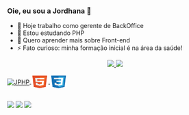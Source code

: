 ### Oie, eu sou a Jordhana 👋

- 🔭 Hoje trabalho como gerente de BackOffice
- 🌱 Estou estudando PHP 
- 🤔 Quero aprender mais sobre Front-end
- ⚡ Fato curioso: minha formação inicial é na área da saúde!

<div align="center">
  <a href="https://github.com/Jstreling">
  <img height="170em" src="https://github-readme-stats.vercel.app/api?username=Jstreling&show_icons=true&theme=tokyonight&include_all_commits=true&count_private=true"/>
  <img height="170em" src="https://github-readme-stats.vercel.app/api/top-langs/?username=Jstreling&layout=compact&langs_count=7&theme=tokyonight"/>
</div>

</div>
<div style="display: inline_block"><br>
  <img align="center" alt="JPHP" height="30" width="40" src="https://cdn.jsdelivr.net/gh/devicons/devicon/icons/php/php-original.svg">
  <img align="center" alt="Rafa-HTML" height="30" width="40" src="https://raw.githubusercontent.com/devicons/devicon/master/icons/html5/html5-original.svg">
  <img align="center" alt="Rafa-CSS" height="30" width="40" src="https://raw.githubusercontent.com/devicons/devicon/master/icons/css3/css3-original.svg">
</div>

##

<div>
<a href="https://instagram.com/jordhananutri" target="_blank"><img src="https://img.shields.io/badge/-Instagram-%23E4405F?style=for-the-badge&logo=instagram&logoColor=white" target="_blank"></a>
	<a href="https://twitter.com/jordhananutri"><img src="https://img.shields.io/badge/Twitter-1DA1F2?style=for-the-badge&logo=twitter&logoColor=white"></a>
<a href = "malito:jordhana.vvstreling@gmail.com"><img src="https://img.shields.io/badge/Gmail-D14836?style=for-the-badge&logo=gmail&logoColor=white"></a>
</div>

